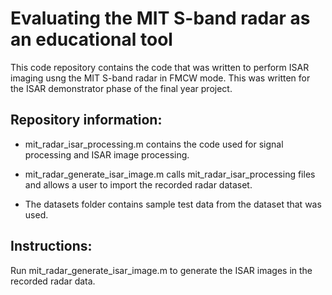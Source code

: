 # Evaluating the MIT S-band radar as an educational tool
This code repository contains the code that was written to perform ISAR imaging usng the MIT S-band radar in FMCW mode. This was written for the ISAR demonstrator phase of the final year project.

## Repository information:

- mit_radar_isar_processing.m contains the code used for signal processing and ISAR image processing.

- mit_radar_generate_isar_image.m calls mit_radar_isar_processing files and allows a user to import the recorded radar dataset.

- The datasets folder contains sample test data from the dataset that was used.

## Instructions:

Run mit_radar_generate_isar_image.m to generate the ISAR images in the recorded radar data.
